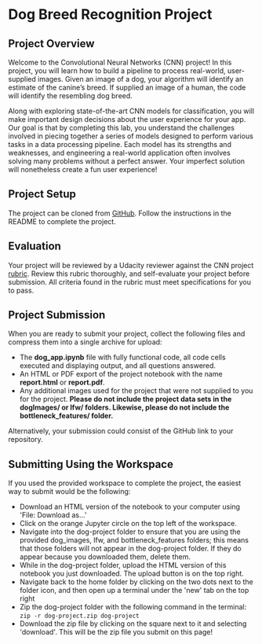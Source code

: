 # Dog Breed Recognition Project

## Project Overview

Welcome to the Convolutional Neural Networks (CNN) project! In this project, you
will learn how to build a pipeline to process real-world, user-supplied images.
Given an image of a dog, your algorithm will identify an estimate of the
canine’s breed. If supplied an image of a human, the code will identify the
resembling dog breed.

Along with exploring state-of-the-art CNN models for classification, you will
make important design decisions about the user experience for your app. Our goal
is that by completing this lab, you understand the challenges involved in
piecing together a series of models designed to perform various tasks in a data
processing pipeline. Each model has its strengths and weaknesses, and
engineering a real-world application often involves solving many problems
without a perfect answer. Your imperfect solution will nonetheless create a fun
user experience!

## Project Setup

The project can be cloned from
[GitHub](https://github.com/udacity/dog-project.git). Follow the instructions in
the README to complete the project.

## Evaluation

Your project will be reviewed by a Udacity reviewer against the CNN project
[rubric](https://review.udacity.com/#!/rubrics/810/view). Review this rubric
thoroughly, and self-evaluate your project before submission. All criteria found
in the rubric must meet specifications for you to pass.

## Project Submission

When you are ready to submit your project, collect the following files and
compress them into a single archive for upload:

- The **dog_app.ipynb** file with fully functional code, all code cells executed
  and displaying output, and all questions answered.
- An HTML or PDF export of the project notebook with the name **report.html** or
  **report.pdf**.
- Any additional images used for the project that were not supplied to you for
  the project. **Please do not include the project data sets in the dogImages/
  or lfw/ folders. Likewise, please do not include the bottleneck_features/
  folder.**

Alternatively, your submission could consist of the GitHub link to your
repository.

## Submitting Using the Workspace

If you used the provided workspace to complete the project, the easiest way to
submit would be the following:

- Download an HTML version of the notebook to your computer using 'File:
  Download as...'
- Click on the orange Jupyter circle on the top left of the workspace.
- Navigate into the dog-project folder to ensure that you are using the provided
  dog_images, lfw, and bottleneck_features folders; this means that those
  folders will not appear in the dog-project folder. If they do appear because
  you downloaded them, delete them.
- While in the dog-project folder, upload the HTML version of this notebook you
  just downloaded. The upload button is on the top right.
- Navigate back to the home folder by clicking on the two dots next to the
  folder icon, and then open up a terminal under the 'new' tab on the top right
- Zip the dog-project folder with the following command in the terminal: `zip -r
  dog-project.zip dog-project`
- Download the zip file by clicking on the square next to it and selecting
  'download'. This will be the zip file you submit on this page!
